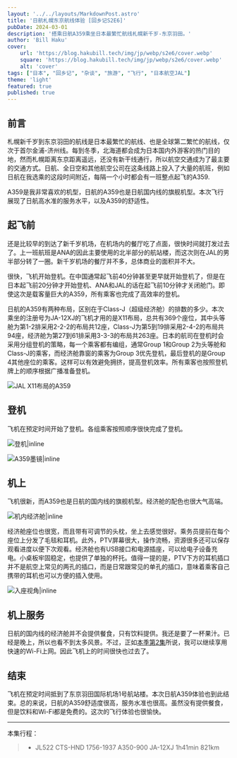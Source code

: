 ```yaml
---
layout: '../../layouts/MarkdownPost.astro'
title: '日航札幌东京航线体验 [回乡记S2E6]'
pubDate: 2024-03-01
description: '搭乘日航A359乘坐日本最繁忙航线札幌新千岁-东京羽田。'
author: 'Bill Haku'
cover:
    url: 'https://blog.hakubill.tech/img/jp/webp/s2e6/cover.webp'
    square: 'https://blog.hakubill.tech/img/jp/webp/s2e6/cover.webp'
    alt: 'cover'
tags: ["日本", "回乡记", "杂谈", "旅游", "飞行", "日本航空JAL"]
theme: 'light'
featured: true
published: true
---
```


## 前言

札幌新千岁到东京羽田的航线是日本最繁忙的航线、也是全球第二繁忙的航线，仅次于首尔金浦-济州线。每到冬季，北海道都会成为日本国内外游客的热门目的地，然而札幌距离东京距离遥远，还没有新干线通行，所以航空交通成为了最主要的交通方式。日航、全日空和其他航空公司在这条线路上投入了大量的航班，例如日航在我选乘的这段时间附近，每隔一个小时都会有一班整点起飞的A359.

A359是我非常喜欢的机型，日航的A359也是日航国内线的旗舰机型。本次飞行展现了日航高水准的服务水平，以及A359的舒适性。

## 起飞前

还是比较早的到达了新千岁机场，在机场内的餐厅吃了点面，很快时间就打发过去了。上一班航班是ANA的因此主要使用的北半部分的航站楼，而这次则在JAL的男半部分转了一圈。新千岁机场的餐厅并不多，总体商业的面积并不大。

很快，飞机开始登机。在中国通常起飞前40分钟甚至更早就开始登机了，但是在日本起飞前20分钟才开始登机、ANA和JAL的话在起飞前10分钟才关闭舱门。即使这次是载客量巨大的A359，所有乘客也完成了高效率的登机。

日航的A359有两种布局，区别在于Class-J（超级经济舱）的排数的多少。本次乘坐的注册号为JA-12XJ的飞机才用的是X11布局，总共有369个座位，其中头等舱为第1-2排采用2-2-2的布局共12座，Class-J为第5到19排采用2-4-2的布局共94座，经济舱为第27到61排采用3-3-3的布局共263座。日本的航司在登机时会采用分组登机的策略，每一个乘客都有编组，通常Group 1和Group 2为头等舱和Class-J的乘客，而经济舱靠窗的乘客为Group 3优先登机，最后登机的是Group 4其他座位的乘客。这样可以有效避免拥挤，提高登机效率。所有乘客也按照登机牌上的顺序根据广播准备登机。

![JAL X11布局的A359](https://www.jal.co.jp/content/www/wwwjalcojp/jp/ja/aircraft/conf/359/_jcr_content/root/contents/responsivegrid1/responsivegrid_copy_/img_copy.coreimg.1920.png/1632809502004.png)

## 登机

飞机在预定时间开始了登机。各组乘客按照顺序很快完成了登机。

![登机|inline](https://blog.hakubill.tech/img/jp/webp/s2e6/IMG_2337.webp)

![A359墨镜|inline](https://blog.hakubill.tech/img/jp/webp/s2e6/IMG_2338.webp)

## 机上

飞机很新，而A359也是日航的国内线的旗舰机型。经济舱的配色也很大气高端。

![机内经济舱|inline](https://blog.hakubill.tech/img/jp/webp/s2e6/IMG_2340.webp)

经济舱座位也很宽，而且带有可调节的头枕，坐上去感觉很好。乘务员提前在每个座位上分发了毛毯和耳机。此外，PTV屏幕很大，操作流畅，资源很多还可以保存观看进度以便下次观看。经济舱也有USB接口和电源插座，可以给电子设备充电。小桌板牢固稳定，也提供了单独的杯托。值得一提的是，PTV下方的耳机插口并不是航空上常见的两孔的插口，而是日常跟常见的单孔的插口，意味着乘客自己携带的耳机也可以方便的插入使用。

![入座视角|inline](https://blog.hakubill.tech/img/jp/webp/s2e6/IMG_2341.webp)

## 机上服务

日航的国内线的经济舱并不会提供餐食，只有饮料提供。我还是要了一杯果汁。已经是晚上，所以也看不到太多风景。不过，正如[本季第2集](./posts/japan_s2e2)所说，我可以继续享用快速的Wi-Fi上网。因此飞机上的时间很快也过去了。

## 结束

飞机在预定时间抵到了东京羽田国际机场1号航站楼。本次日航A359体验也到此结束。总的来说，日航的A359舒适度很高，服务水准也很高。虽然没有提供餐食，但是饮料和Wi-Fi都是免费的。这次的飞行体验也很愉快。

---

本集行程：

> - JL522 CTS-HND 1756-1937 A350-900 JA-12XJ 1h41min 821km
